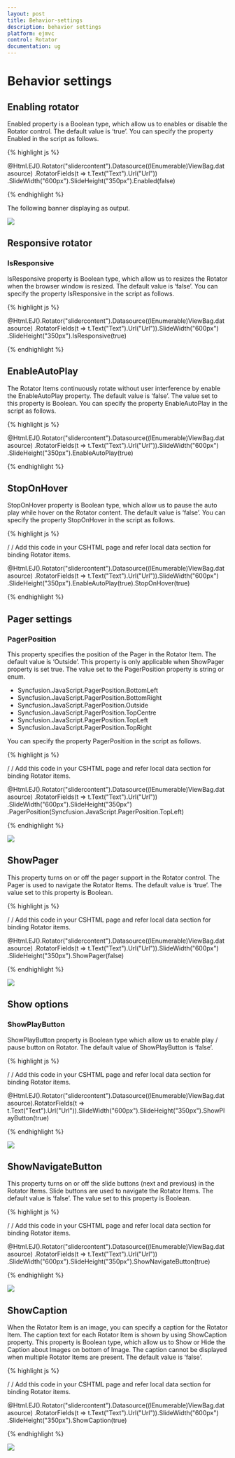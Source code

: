 ```yaml
---
layout: post
title: Behavior-settings
description: behavior settings
platform: ejmvc
control: Rotator
documentation: ug
---
```


# Behavior settings

## Enabling rotator

Enabled property is a Boolean type, which allow us to enables or disable the Rotator control. The default value is ‘true’. You can specify the property Enabled in the script as follows.

{% highlight js %}

@Html.EJ().Rotator("slidercontent").Datasource((IEnumerable<Localdata>)ViewBag.datasource)
.RotatorFields(t => t.Text("Text").Url("Url"))
.SlideWidth("600px").SlideHeight("350px").Enabled(false)

{% endhighlight %}

The following banner displaying as output.

![](Behavior-settings_images/Behavior-settings_img1.png)

## Responsive rotator

### IsResponsive

IsResponsive property is Boolean type, which allow us to resizes the Rotator when the browser window is resized. The default value is ‘false’. You can specify the property IsResponsive in the script as follows.

{% highlight js %}

@Html.EJ().Rotator("slidercontent").Datasource((IEnumerable<Localdata>)ViewBag.datasource)
.RotatorFields(t => t.Text("Text").Url("Url")).SlideWidth("600px")
.SlideHeight("350px").IsResponsive(true)

{% endhighlight %}

## EnableAutoPlay

The Rotator Items continuously rotate without user interference by enable the EnableAutoPlay property. The default value is ‘false’. The value set to this property is Boolean. You can specify the property EnableAutoPlay in the script as follows.

{% highlight js %}

@Html.EJ().Rotator("slidercontent").Datasource((IEnumerable<Localdata>)ViewBag.datasource)
.RotatorFields(t => t.Text("Text").Url("Url")).SlideWidth("600px")
.SlideHeight("350px").EnableAutoPlay(true)

{% endhighlight %}

## StopOnHover

StopOnHover property is Boolean type, which allow us to pause the auto play while hover on the Rotator content. The default value is ‘false’. You can specify the property StopOnHover in the script as follows.

{% highlight js %}

/ / Add this code in your CSHTML page and refer local data section for binding Rotator items.

@Html.EJ().Rotator("slidercontent").Datasource((IEnumerable<Localdata>)ViewBag.datasource)
.RotatorFields(t => t.Text("Text").Url("Url")).SlideWidth("600px")
.SlideHeight("350px").EnableAutoPlay(true).StopOnHover(true)

{% endhighlight %}

## Pager settings

### PagerPosition

This property specifies the position of the Pager in the Rotator Item. The default value is ‘Outside’. This property is only applicable when ShowPager property is set true. The value set to the PagerPosition property is string or enum. 

* Syncfusion.JavaScript.PagerPosition.BottomLeft
* Syncfusion.JavaScript.PagerPosition.BottomRight
* Syncfusion.JavaScript.PagerPosition.Outside
* Syncfusion.JavaScript.PagerPosition.TopCentre
* Syncfusion.JavaScript.PagerPosition.TopLeft
* Syncfusion.JavaScript.PagerPosition.TopRight

You can specify the property PagerPosition in the script as follows.

{% highlight js %}

/ / Add this code in your CSHTML page and refer local data section for binding Rotator items.

@Html.EJ().Rotator("slidercontent").Datasource((IEnumerable<Localdata>)ViewBag.datasource)
.RotatorFields(t => t.Text("Text").Url("Url"))
.SlideWidth("600px").SlideHeight("350px")
.PagerPosition(Syncfusion.JavaScript.PagerPosition.TopLeft)

{% endhighlight %}

![](Behavior-settings_images/Behavior-settings_img2.png)

## ShowPager

This property turns on or off the pager support in the Rotator control. The Pager is used to navigate the Rotator Items. The default value is ‘true’. The value set to this property is Boolean. 

{% highlight js %}

/ / Add this code in your CSHTML page and refer local data section for binding Rotator items.

@Html.EJ().Rotator("slidercontent").Datasource((IEnumerable<Localdata>)ViewBag.datasource)
.RotatorFields(t => t.Text("Text").Url("Url")).SlideWidth("600px")
.SlideHeight("350px").ShowPager(false)

{% endhighlight %}

![](Behavior-settings_images/Behavior-settings_img3.png)

## Show options

### ShowPlayButton

ShowPlayButton property is Boolean type which allow us to enable play / pause button on Rotator. The default value of ShowPlayButton is ‘false’. 

{% highlight js %}

/ / Add this code in your CSHTML page and refer local data section for binding Rotator items.

@Html.EJ().Rotator("slidercontent").Datasource((IEnumerable<Localdata>)ViewBag.datasource).RotatorFields(t => t.Text("Text").Url("Url")).SlideWidth("600px").SlideHeight("350px").ShowPlayButton(true)

{% endhighlight %}

![](Behavior-settings_images/Behavior-settings_img4.png)

## ShowNavigateButton

This property turns on or off the slide buttons (next and previous) in the Rotator Items. Slide buttons are used to navigate the Rotator Items. The default value is ‘false’. The value set to this property is Boolean. 

{% highlight js %}

/ / Add this code in your CSHTML page and refer local data section for binding Rotator items.

@Html.EJ().Rotator("slidercontent").Datasource((IEnumerable<Localdata>)ViewBag.datasource)
.RotatorFields(t => t.Text("Text").Url("Url"))
.SlideWidth("600px").SlideHeight("350px").ShowNavigateButton(true)

{% endhighlight %}

![](Behavior-settings_images/Behavior-settings_img5.png)

## ShowCaption

When the Rotator Item is an image, you can specify a caption for the Rotator Item. The caption text for each Rotator Item is shown by using ShowCaption property. This property is Boolean type, which allow us to Show or Hide the Caption about Images on bottom of Image. The caption cannot be displayed when multiple Rotator Items are present. The default value is ‘false’. 

{% highlight js %}

/ / Add this code in your CSHTML page and refer local data section for binding Rotator items.

@Html.EJ().Rotator("slidercontent").Datasource((IEnumerable<Localdata>)ViewBag.datasource)
.RotatorFields(t => t.Text("Text").Url("Url")).SlideWidth("600px")
.SlideHeight("350px").ShowCaption(true)

{% endhighlight %}

![](Behavior-settings_images/Behavior-settings_img6.png)